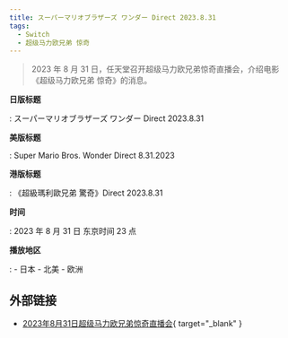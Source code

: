 ```yaml
---
title: スーパーマリオブラザーズ ワンダー Direct 2023.8.31
tags:
  - Switch
  - 超级马力欧兄弟 惊奇
---
```


> 2023 年 8 月 31 日，任天堂召开超级马力欧兄弟惊奇直播会，介绍电影《超级马力欧兄弟 惊奇》的消息。

**日版标题**

:	スーパーマリオブラザーズ ワンダー Direct 2023.8.31

**美版标题**

:	Super Mario Bros. Wonder Direct 8.31.2023

**港版标题**

:	《超級瑪利歐兄弟 驚奇》Direct 2023.8.31

**时间**

:	2023 年 8 月 31 日 东京时间 23 点

**播放地区**

:	- 日本
	- 北美
	- 欧洲

## 外部链接

- [2023年8月31日超级马力欧兄弟惊奇直播会](https://www.bilibili.com/video/BV1rP411h7Jy/){ target="_blank" }
